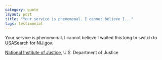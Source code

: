 ```yaml
---
category: quote
layout: post
title: "Your service is phenomenal. I cannot believe I..."
tags: testimonial
---
```

Your service is phenomenal. I cannot believe I waited this long to switch to USASearch for NIJ.gov.
<p><a href="http://www.nij.gov">National Institute of Justice</a>, U.S. Department of Justice</p>
